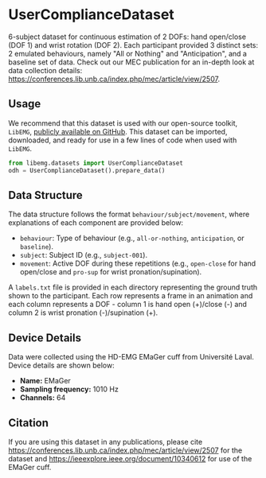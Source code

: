 # UserComplianceDataset

6-subject dataset for continuous estimation of 2 DOFs: hand open/close (DOF 1) and wrist rotation (DOF 2).  Each participant provided 3 distinct sets: 2 emulated behaviours, namely "All or Nothing" and "Anticipation", and a baseline set of data. Check out our MEC publication for an in-depth look at data collection details: <https://conferences.lib.unb.ca/index.php/mec/article/view/2507>.

## Usage

We recommend that this dataset is used with our open-source toolkit, `LibEMG`, [publicly available on GitHub](https://github.com/LibEMG/libemg). This dataset can be imported, downloaded, and ready for use in a few lines of code when used with `LibEMG`.

```python
from libemg.datasets import UserComplianceDataset
odh = UserComplianceDataset().prepare_data()
```

## Data Structure

The data structure follows the format `behaviour/subject/movement`, where explanations of each component are provided below:

- `behaviour`: Type of behaviour (e.g., `all-or-nothing`, `anticipation`, or `baseline`).
- `subject`: Subject ID (e.g., `subject-001`).
- `movement`: Active DOF during these repetitions (e.g., `open-close` for hand open/close and `pro-sup` for wrist pronation/supination).

A `labels.txt` file is provided in each directory representing the ground truth shown to the participant. Each row represents a frame in an animation and each column represents a DOF - column 1 is hand open (+)/close (-) and column 2 is wrist pronation (-)/supination (+).

## Device Details

Data were collected using the HD-EMG EMaGer cuff from Université Laval. Device details are shown below:

- **Name:** EMaGer
- **Sampling frequency:** 1010 Hz
- **Channels:** 64

## Citation

If you are using this dataset in any publications, please cite <https://conferences.lib.unb.ca/index.php/mec/article/view/2507> for the dataset and <https://ieeexplore.ieee.org/document/10340612> for use of the EMaGer cuff.
